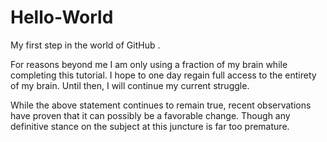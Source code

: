 # Hello-World
My first step in the world of GitHub . 

For reasons beyond me I am only using a fraction of my brain while completing this tutorial.  I hope to one day regain full access to the entirety of my brain.  Until then, I will continue my current struggle.  

While the above statement continues to remain true, recent observations have proven that it can possibly be a favorable change.  Though any definitive stance on the subject at this juncture is far too premature.   
